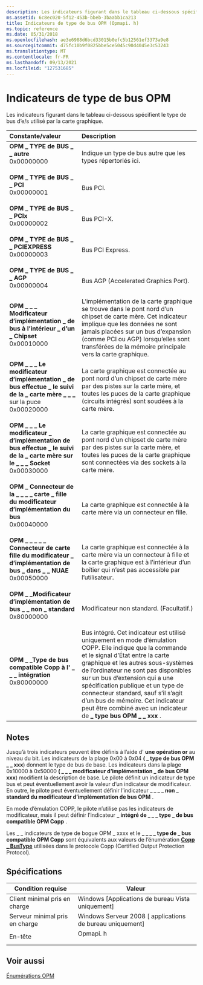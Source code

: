 ```yaml
---
description: Les indicateurs figurant dans le tableau ci-dessous spécifient le type de bus d’e/s utilisé par la carte graphique.
ms.assetid: 6c8ec020-5f12-453b-bbeb-3baabb1ca213
title: Indicateurs de type de bus OPM (Opmapi. h)
ms.topic: reference
ms.date: 05/31/2018
ms.openlocfilehash: ae3e6988d6bcd33015b0efc5b12561ef3373a9e8
ms.sourcegitcommit: d75fc10b9f0825bbe5ce5045c90d4045e3c53243
ms.translationtype: MT
ms.contentlocale: fr-FR
ms.lasthandoff: 09/13/2021
ms.locfileid: "127531685"
---
```

# <a name="opm-bus-type-flags"></a>Indicateurs de type de bus OPM

Les indicateurs figurant dans le tableau ci-dessous spécifient le type de bus d’e/s utilisé par la carte graphique.



| Constante/valeur                                                                                                                                                                                                                                                                                                                                                                                                      | Description                                                                                                                                                                                                                                                                                                                                                                                |
|:--------------------------------------------------------------------------------------------------------------------------------------------------------------------------------------------------------------------------------------------------------------------------------------------------------------------------------------------------------------------------------------------------------------------|:-------------------------------------------------------------------------------------------------------------------------------------------------------------------------------------------------------------------------------------------------------------------------------------------------------------------------------------------------------------------------------------------|
| <span id="OPM_BUS_TYPE_OTHER"></span><span id="opm_bus_type_other"></span><dl> <dt>**OPM \_ TYPE de BUS \_ \_ autre**</dt> <dt>0x00000000</dt> </dl>                                                                                                                                                                      | Indique un type de bus autre que les types répertoriés ici.<br/>                                                                                                                                                                                                                                                                                                                       |
| <span id="OPM_BUS_TYPE_PCI"></span><span id="opm_bus_type_pci"></span><dl> <dt>**OPM \_ TYPE de BUS \_ \_ PCI**</dt> <dt>0x00000001</dt> </dl>                                                                                                                                                                            | Bus PCI.<br/>                                                                                                                                                                                                                                                                                                                                                                        |
| <span id="OPM_BUS_TYPE_PCIX"></span><span id="opm_bus_type_pcix"></span><dl> <dt>**OPM \_ TYPE de BUS \_ \_ PCIx**</dt> <dt>0x00000002</dt> </dl>                                                                                                                                                                         | Bus PCI-X.<br/>                                                                                                                                                                                                                                                                                                                                                                      |
| <span id="OPM_BUS_TYPE_PCIEXPRESS"></span><span id="opm_bus_type_pciexpress"></span><dl> <dt>**OPM \_ TYPE de BUS \_ \_ PCIEXPRESS**</dt> <dt>0x00000003</dt> </dl>                                                                                                                                                       | Bus PCI Express.<br/>                                                                                                                                                                                                                                                                                                                                                                |
| <span id="OPM_BUS_TYPE_AGP"></span><span id="opm_bus_type_agp"></span><dl> <dt>**OPM \_ TYPE de BUS \_ \_ AGP**</dt> <dt>0x00000004</dt> </dl>                                                                                                                                                                            | Bus AGP (Accelerated Graphics Port).<br/>                                                                                                                                                                                                                                                                                                                                            |
| <span id="OPM_BUS_IMPLEMENTATION_MODIFIER_INSIDE_OF_CHIPSET"></span><span id="opm_bus_implementation_modifier_inside_of_chipset"></span><dl> <dt>**OPM \_ \_ \_ Modificateur d’implémentation \_ de bus à l’intérieur \_ d’un \_ Chipset**</dt> <dt>0x00010000</dt> </dl>                                                                      | L’implémentation de la carte graphique se trouve dans le pont nord d’un chipset de carte mère. Cet indicateur implique que les données ne sont jamais placées sur un bus d’expansion (comme PCI ou AGP) lorsqu’elles sont transférées de la mémoire principale vers la carte graphique. <br/>                                                                                                                                     |
| <span id="OPM_BUS_IMPLEMENTATION_MODIFIER_TRACKS_ON_MOTHER_BOARD_TO_CHIP"></span><span id="opm_bus_implementation_modifier_tracks_on_mother_board_to_chip"></span><dl> <dt>**OPM \_ \_ \_ Le modificateur d’implémentation \_ de bus effectue \_ le suivi de la \_ carte mère \_ \_ \_**</dt> sur la puce <dt>0x00020000</dt> </dl>                            | La carte graphique est connectée au pont nord d’un chipset de carte mère par des pistes sur la carte mère, et toutes les puces de la carte graphique (circuits intégrés) sont soudées à la carte mère. <br/>                                                                                                                                                                         |
| <span id="OPM_BUS_IMPLEMENTATION_MODIFIER_TRACKS_ON_MOTHER_BOARD_TO_SOCKET"></span><span id="opm_bus_implementation_modifier_tracks_on_mother_board_to_socket"></span><dl> <dt>**OPM \_ \_ \_ Le modificateur \_ d’implémentation de bus effectue \_ le suivi de la \_ carte mère sur le \_ \_ \_ Socket**</dt> <dt>0x00030000</dt> </dl>                      | La carte graphique est connectée au pont nord d’un chipset de carte mère par des pistes sur la carte mère, et toutes les puces de la carte graphique sont connectées via des sockets à la carte mère.<br/>                                                                                                                                                                               |
| <span id="OPM_BUS_IMPLEMENTATION_MODIFIER_DAUGHTER_BOARD_CONNECTOR"></span><span id="opm_bus_implementation_modifier_daughter_board_connector"></span><dl> <dt>**OPM \_ Connecteur de la \_ \_ \_ \_ carte \_ fille du modificateur d’implémentation du bus**</dt> <dt>0x00040000</dt> </dl>                                                 | La carte graphique est connectée à la carte mère via un connecteur en fille.<br/>                                                                                                                                                                                                                                                                                         |
| <span id="OPM_BUS_IMPLEMENTATION_MODIFIER_DAUGHTER_BOARD_CONNECTOR_INSIDE_OF_NUAE"></span><span id="opm_bus_implementation_modifier_daughter_board_connector_inside_of_nuae"></span><dl> <dt>**OPM \_ \_ \_ \_ \_ Connecteur de carte fille du modificateur \_ d’implémentation de bus \_ dans \_ \_ NUAE**</dt> <dt>0x00050000</dt> </dl> | La carte graphique est connectée à la carte mère via un connecteur à fille et la carte graphique est à l’intérieur d’un boîtier qui n’est pas accessible par l’utilisateur.<br/>                                                                                                                                                                                                            |
| <span id="OPM_BUS_IMPLEMENTATION_MODIFIER_NON_STANDARD"></span><span id="opm_bus_implementation_modifier_non_standard"></span><dl> <dt>**OPM \_ \_Modificateur d’implémentation de bus \_ \_ non \_ standard**</dt> <dt>0x80000000</dt> </dl>                                                                                      | Modificateur non standard. (Facultatif.)<br/>                                                                                                                                                                                                                                                                                                                                               |
| <span id="OPM_COPP_COMPATIBLE_BUS_TYPE_INTEGRATED"></span><span id="opm_copp_compatible_bus_type_integrated"></span><dl> <dt>**OPM \_ \_Type de bus compatible Copp à l' \_ \_ \_ intégration**</dt> <dt>0x80000000</dt> </dl>                                                                                                     | Bus intégré. Cet indicateur est utilisé uniquement en mode d’émulation COPP. Elle indique que la commande et le signal d’État entre la carte graphique et les autres sous-systèmes de l’ordinateur ne sont pas disponibles sur un bus d’extension qui a une spécification publique et un type de connecteur standard, sauf s’il s’agit d’un bus de mémoire. Cet indicateur peut être combiné avec un indicateur de **\_ type bus OPM \_ \_ xxx** .<br/> |



## <a name="remarks"></a>Notes

Jusqu’à trois indicateurs peuvent être définis à l’aide d' **une opération or** au niveau du bit. Les indicateurs de la plage 0x00 à 0x04 **( \_ type de bus OPM \_ \_ xxx**) donnent le type de bus de base. Les indicateurs dans la plage 0x10000 à 0x50000 **( \_ \_ \_ modificateur d’implémentation \_ de bus OPM xxx**) modifient la description de base. Le pilote définit un indicateur de type bus et peut éventuellement avoir la valeur d’un indicateur de modificateur. En outre, le pilote peut éventuellement définir l’indicateur **\_ \_ \_ \_ non \_ standard du modificateur d’implémentation de bus OPM** .

En mode d’émulation COPP, le pilote n’utilise pas les indicateurs de modificateur, mais il peut définir l’indicateur **\_ intégré de \_ \_ \_ type \_ de bus compatible OPM Copp** .

Les \_ \_ indicateurs de type de bogue OPM \_ xxxx et le **\_ \_ \_ \_ type de \_ bus compatible OPM Copp** sont équivalents aux valeurs de l’énumération [**Copp \_ BusType**](/windows/win32/api/dxva9typ/ne-dxva9typ-copp_bustype) utilisées dans le protocole Copp (Certified Output Protection Protocol).

## <a name="requirements"></a>Spécifications



| Condition requise | Valeur |
|-------------------------------------|-------------------------------------------------------------------------------------|
| Client minimal pris en charge<br/> | Windows \[Applications de bureau Vista uniquement\]<br/>                                      |
| Serveur minimal pris en charge<br/> | Windows Serveur 2008 \[ applications de bureau uniquement\]<br/>                                |
| En-tête<br/>                   | <dl> <dt>Opmapi. h</dt> </dl> |



## <a name="see-also"></a>Voir aussi

<dl> <dt>

[Énumérations OPM](opm-enumerations.md)
</dt> </dl>

 

 
